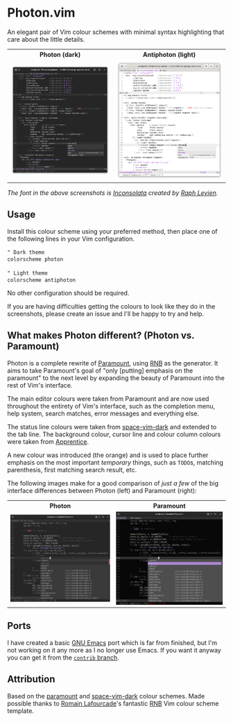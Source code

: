 # Photon.vim

An elegant pair of Vim colour schemes with minimal syntax highlighting that
care about the little details.


<table>
<tr>
<th>Photon (dark)</th>
<th>Antiphoton (light)</th>
</tr>
<tr>
<td>
<img alt="Screenshot of Photon" title="Photon" width="500"
     src="https://raw.githubusercontent.com/axvr/photon.vim/be279d4bd29d78f61860f97be6561b65c0d10067/photon5.png" />
</td>
<td>
<img alt="Screenshot of Antiphoton" title="Antiphoton" width="500"
     src="https://raw.githubusercontent.com/axvr/photon.vim/be279d4bd29d78f61860f97be6561b65c0d10067/antiphoton1.png"
</td>
</tr>
</table>

_The font in the above screenshots is [Inconsolata](https://levien.com/type/myfonts/inconsolata.html) created by [Raph Levien](https://levien.com/)._


## Usage

Install this colour scheme using your preferred method, then place one of the
following lines in your Vim configuration.

```vim
" Dark theme
colorscheme photon

" Light theme
colorscheme antiphoton
```

No other configuration should be required.

If you are having difficulties getting the colours to look like they do in the
screenshots, please create an issue and I'll be happy to try and help.


## What makes Photon different?  (Photon vs. Paramount)

Photon is a complete rewrite of [Paramount][], using [RNB][] as the generator.
It aims to take Paramount's goal of "only \[putting\] emphasis on the
paramount" to the next level by expanding the beauty of Paramount into the rest
of Vim's interface.

The main editor colours were taken from Paramount and are now used throughout
the entirety of Vim's interface, such as the completion menu, help system,
search matches, error messages and everything else.

The status line colours were taken from [space-vim-dark][] and extended to the
tab line.  The background colour, cursor line and colour column colours were
taken from [Apprentice][].

A new colour was introduced (the orange) and is used to place further emphasis
on the most important *temporary* things, such as `TODO`s, matching
parenthesis, first matching search result, etc.

The following images make for a good comparison of *just a few* of the big
interface differences between Photon (left) and Paramount (right):

<table>
<tr>
<th>Photon</th>
<th>Paramount</th>
</tr>
<tr>
<td>
<img alt="Comparison image of Photon" title="Photon" width="500"
     src="https://raw.githubusercontent.com/axvr/photon.vim/images/photon-compare1.png" />
</td>
<td>
<img alt="Comparison image of Paramount" title="Paramount" width="500"
     src="https://raw.githubusercontent.com/axvr/photon.vim/images/paramount1.png" />
</td>
</tr>
</table>


## Ports

I have created a basic [GNU Emacs](https://www.gnu.org/software/emacs/) port
which is far from finished, but I'm not working on it any more as I no longer
use Emacs.  If you want it anyway you can get it from the
[`contrib` branch](https://raw.githubusercontent.com/axvr/photon.vim/contrib/emacs/photon-theme.el).


## Attribution

Based on the [paramount][] and [space-vim-dark][] colour schemes.  Made possible
thanks to [Romain Lafourcade][]'s fantastic [RNB][] Vim colour scheme template.


[space-vim-dark]: https://github.com/liuchengxu/space-vim-dark
[Apprentice]: https://github.com/romainl/Apprentice
[Paramount]: https://github.com/owickstrom/vim-colors-paramount
[Romain Lafourcade]: https://github.com/romainl
[RNB]: https://github.com/romainl/vim-rnb
